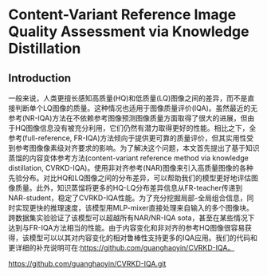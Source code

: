 # Content-Variant Reference Image Quality Assessment via Knowledge Distillation



## Introduction

一般来说，人类更擅长感知高质量(HQ)和低质量(LQ)图像之间的差异，而不是直接判断单个LQ图像的质量。这种情况也适用于图像质量评价(IQA)。虽然最近的无参考(NR-IQA)方法在不依赖参考图像预测图像质量方面取得了很大的进展，但由于HQ图像信息没有被充分利用，它们仍然有潜力取得更好的性能。相比之下，全参考(full-reference, FR-IQA)方法倾向于提供更可靠的质量评价，但其实用性受到参考图像像素级对齐要求的影响。为了解决这个问题，本文首先提出了基于知识蒸馏的内容变体参考方法(content-variant reference method via knowledge distillation, CVRKD-IQA)。使用非对齐参考(NAR)图像来引入高质量图像的各种先验分布。对比HQ和LQ图像之间的分布差异，可以帮助我们的模型更好地评估图像质量。此外，知识蒸馏将更多的HQ-LQ分布差异信息从FR-teacher传递到NAR-student，稳定了CVRKD-IQA性能。为了充分挖掘局部-全局组合信息，同时实现更快的推理速度，该模型用MLP-mixer直接处理来自输入的多个图像块。跨数据集实验验证了该模型可以超越所有NAR/NR-IQA sota，甚至在某些情况下达到与FR-IQA方法相当的性能。由于内容变化和非对齐的参考HQ图像很容易获得，该模型可以以其对内容变化的相对鲁棒性支持更多的IQA应用。我们的代码和更详细的补充说明可在:https://github.com/guanghaoyin/CVRKD-IQA。

https://github.com/guanghaoyin/CVRKD-IQA.git

